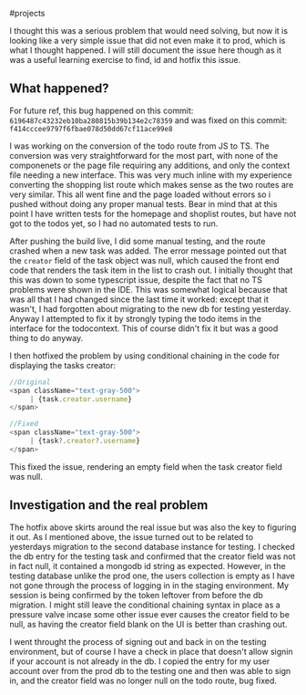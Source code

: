 #projects 

I thought this was a serious problem that would need solving, but now it is looking like a very simple issue that did not even make it to prod, which is what I thought happened. I will still document the issue here though as it was a useful learning exercise to find, id and hotfix this issue.

## What happened?
For future ref, this bug happened on this commit: `6196487c43232eb10ba280815b39b134e2c78359` and was fixed on this commit: `f414cccee9797f6fbae078d50dd67cf11ace99e8`

I was working on the conversion of the todo route from JS to TS. The conversion was very straightforward for the most part, with none of the componenets or the page file requiring any additions, and only the context file needing a new interface. This was very much inline with my experience converting the shopping list route which makes sense as the two routes are very similar. This all went fine and the page loaded without errors so i pushed without doing any proper manual tests. Bear in mind that at this point I have written tests for the homepage and shoplist routes, but have not got to the todos yet, so I had no automated tests to run.

After pushing the build live, I did some manual testing, and the route crashed when a new task was added. The error message pointed out that the `creator` field of the task object was null, which caused the front end code that renders the task item in the list to crash out. I initially thought that this was down to some typescript issue, despite the fact that no TS problems were shown in the IDE. This was somewhat logical because that was all that I had changed since the last time it worked: except that it wasn't, I had forgotten about migrating to the new db for testing yesterday. Anyway I attempted to fix it by strongly typing the todo items in the interface for the todocontext. This of course didn't fix it but was a good thing to do anyway.

I then hotfixed the problem by using conditional chaining in the code for displaying the tasks creator:
```typescript
//Original
<span className="text-gray-500">
     | {task.creator.username}
</span>

//Fixed
<span className="text-gray-500">
     | {task?.creator?.username}
</span>
```
This fixed the issue, rendering an empty field when the task creator field was null.

## Investigation and the real problem
The hotfix above skirts around the real issue but was also the key to figuring it out. As I mentioned above, the issue turned out to be related to yesterdays migration to the second database instance for testing. I checked the db entry for the testing task and confirmed that the creator field was not in fact null, it contained a mongodb id string as expected. However, in the testing database unlike the prod one, the users collection is empty as I have not gone through the process of logging in in the staging environment. My session is being confirmed by the token leftover from before the db migration. I might still leave the conditional chaining syntax in place as a pressure valve incase some other issue ever causes the creator field to be null, as having the creator field blank on the UI is better than crashing out.

I went throught the process of signing out and back in on the testing environment, but of course I have a check in place that doesn't allow signin if your account is not already in the db. I copied the entry for my user account over from the prod db to the testing one and then was able to sign in, and the creator field was no longer null on the todo route, bug fixed.